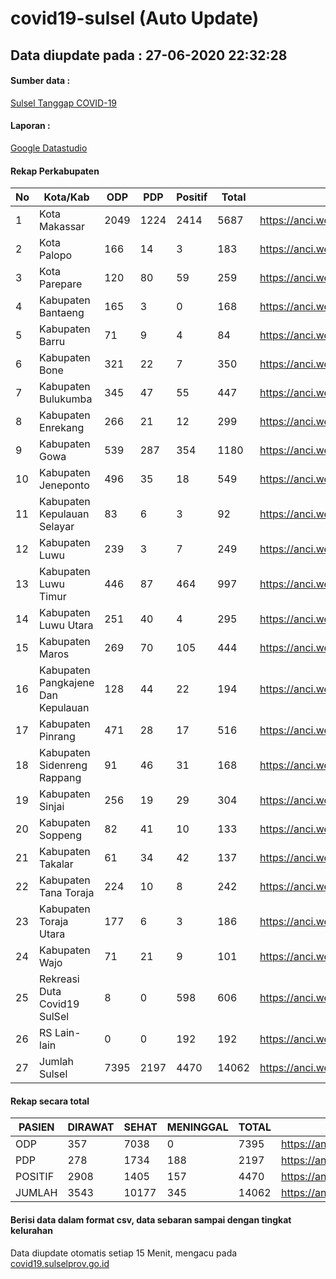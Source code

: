 
# covid19-sulsel (Auto Update)

## Data diupdate pada : 27-06-2020 22:32:28

#### Sumber data :
[Sulsel Tanggap COVID-19](https://covid19.sulselprov.go.id)

#### Laporan :
[Google Datastudio](https://datastudio.google.com/s/jythWGc1j4w)

#### Rekap Perkabupaten 
|No|Kota/Kab|ODP|PDP|Positif|Total|Link|
| --- | --- | --- | --- | --- | --- | --- |
|1|Kota Makassar|2049|1224|2414|5687|https://anci.web.id/cor/kota_makassar|
|2|Kota Palopo|166|14|3|183|https://anci.web.id/cor/kota_palopo|
|3|Kota Parepare|120|80|59|259|https://anci.web.id/cor/kota_parepare|
|4|Kabupaten Bantaeng|165|3|0|168|https://anci.web.id/cor/kabupaten_bantaeng|
|5|Kabupaten Barru|71|9|4|84|https://anci.web.id/cor/kabupaten_barru|
|6|Kabupaten Bone|321|22|7|350|https://anci.web.id/cor/kabupaten_bone|
|7|Kabupaten Bulukumba|345|47|55|447|https://anci.web.id/cor/kabupaten_bulukumba|
|8|Kabupaten Enrekang|266|21|12|299|https://anci.web.id/cor/kabupaten_enrekang|
|9|Kabupaten Gowa|539|287|354|1180|https://anci.web.id/cor/kabupaten_gowa|
|10|Kabupaten Jeneponto|496|35|18|549|https://anci.web.id/cor/kabupaten_jeneponto|
|11|Kabupaten Kepulauan Selayar|83|6|3|92|https://anci.web.id/cor/kabupaten_kepulauan_selayar|
|12|Kabupaten Luwu|239|3|7|249|https://anci.web.id/cor/kabupaten_luwu|
|13|Kabupaten Luwu Timur|446|87|464|997|https://anci.web.id/cor/kabupaten_luwu_timur|
|14|Kabupaten Luwu Utara|251|40|4|295|https://anci.web.id/cor/kabupaten_luwu_utara|
|15|Kabupaten Maros|269|70|105|444|https://anci.web.id/cor/kabupaten_maros|
|16|Kabupaten Pangkajene Dan Kepulauan|128|44|22|194|https://anci.web.id/cor/kabupaten_pangkajene_dan_kepulauan|
|17|Kabupaten Pinrang|471|28|17|516|https://anci.web.id/cor/kabupaten_pinrang|
|18|Kabupaten Sidenreng Rappang|91|46|31|168|https://anci.web.id/cor/kabupaten_sidenreng_rappang|
|19|Kabupaten Sinjai|256|19|29|304|https://anci.web.id/cor/kabupaten_sinjai|
|20|Kabupaten Soppeng|82|41|10|133|https://anci.web.id/cor/kabupaten_soppeng|
|21|Kabupaten Takalar|61|34|42|137|https://anci.web.id/cor/kabupaten_takalar|
|22|Kabupaten Tana Toraja|224|10|8|242|https://anci.web.id/cor/kabupaten_tana_toraja|
|23|Kabupaten Toraja Utara|177|6|3|186|https://anci.web.id/cor/kabupaten_toraja_utara|
|24|Kabupaten Wajo|71|21|9|101|https://anci.web.id/cor/kabupaten_wajo|
|25|Rekreasi Duta Covid19 SulSel|8|0|598|606|https://anci.web.id/cor/rekreasi_duta_covid19_sulsel|
|26|RS Lain-lain|0|0|192|192|https://anci.web.id/cor/rs_lain-lain|
|27|Jumlah Sulsel|7395|2197|4470|14062|https://anci.web.id/cor/jumlah_sulsel|

#### Rekap secara total

| PASIEN | DIRAWAT | SEHAT | MENINGGAL | TOTAL | LINK |
| ---- | -------- | ---- | ---- |  ---- | ---- |
| ODP | 357 | 7038 | 0 | 7395 | https://anci.web.id/cor/odp_detail.html |
| PDP | 278 | 1734 | 188 | 2197 | https://anci.web.id/cor/pdp_detail.html |
| POSITIF | 2908 | 1405 | 157 | 4470 | https://anci.web.id/cor/positif_detail.html |
| JUMLAH | 3543 | 10177 | 345 | 14062 | https://anci.web.id/cor/jumlah_sulsel/ |

 
#### Berisi data dalam format csv, data sebaran sampai dengan tingkat kelurahan

Data diupdate otomatis setiap 15 Menit, mengacu pada [covid19.sulselprov.go.id](https://covid19.sulselprov.go.id)

